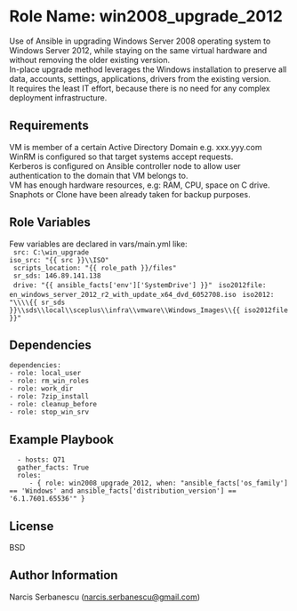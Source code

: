 Role Name: win2008_upgrade_2012
=========

Use of Ansible in upgrading Windows Server 2008 operating system to Windows Server 2012, while staying on the same virtual hardware and without removing the older existing version.    
In-place upgrade method leverages the Windows installation to preserve all data, accounts, settings, applications, drivers from the existing version.    
It requires the least IT effort, because there is no need for any complex deployment infrastructure.


Requirements
------------

VM is member of a certain Active Directory Domain e.g. xxx.yyy.com  
WinRM is configured so that target systems accept requests.  
Kerberos is configured on Ansible controller node to allow user authentication to the domain that VM belongs to.  
VM has enough hardware resources, e.g: RAM, CPU, space on C drive.    
Snaphots or Clone have been already taken for backup purposes.   


Role Variables
--------------

Few variables are declared in vars/main.yml like:   
   `` src: C:\win_upgrade``       
   `` iso_src: "{{ src }}\\ISO" ``      
   `` scripts_location: "{{ role_path }}/files"``       
   `` sr_sds: 146.89.141.138``       
   `` drive: "{{ ansible_facts['env']['SystemDrive'] }}"``
   `` iso2012file: en_windows_server_2012_r2_with_update_x64_dvd_6052708.iso``
   `` iso2012: "\\\\{{ sr_sds }}\\sds\\local\\sceplus\\infra\\vmware\\Windows_Images\\{{ iso2012file }}"``

Dependencies
------------

    dependencies:
    - role: local_user
    - role: rm_win_roles
    - role: work_dir
    - role: 7zip_install
    - role: cleanup_before
    - role: stop_win_srv


Example Playbook
----------------

      - hosts: Q71
      gather_facts: True
      roles:
         - { role: win2008_upgrade_2012, when: "ansible_facts['os_family'] == 'Windows' and ansible_facts['distribution_version'] == '6.1.7601.65536'" }


License
-------

BSD

Author Information
------------------

Narcis Serbanescu (narcis.serbanescu@gmail.com)
